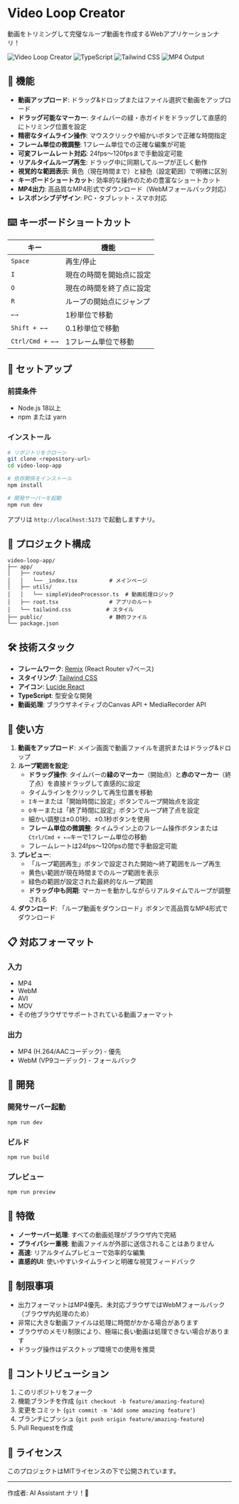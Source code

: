 # Video Loop Creator

動画をトリミングして完璧なループ動画を作成するWebアプリケーションナリ！

![Video Loop Creator](https://img.shields.io/badge/Built%20with-Remix-blue)
![TypeScript](https://img.shields.io/badge/TypeScript-007ACC?logo=typescript&logoColor=white)
![Tailwind CSS](https://img.shields.io/badge/Tailwind%20CSS-38B2AC?logo=tailwind-css&logoColor=white)
![MP4 Output](https://img.shields.io/badge/Output-MP4-green)

## 🎥 機能

- **動画アップロード**: ドラッグ&ドロップまたはファイル選択で動画をアップロード
- **ドラッグ可能なマーカー**: タイムバーの緑・赤ガイドをドラッグして直感的にトリミング位置を設定
- **精密なタイムライン操作**: マウスクリックや細かいボタンで正確な時間指定
- **フレーム単位の微調整**: 1フレーム単位での正確な編集が可能
- **可変フレームレート対応**: 24fps～120fpsまで手動設定可能
- **リアルタイムループ再生**: ドラッグ中に同期してループが正しく動作
- **視覚的な範囲表示**: 黄色（現在時間まで）と緑色（設定範囲）で明確に区別
- **キーボードショートカット**: 効率的な操作のための豊富なショートカット
- **MP4出力**: 高品質なMP4形式でダウンロード（WebMフォールバック対応）
- **レスポンシブデザイン**: PC・タブレット・スマホ対応

## ⌨️ キーボードショートカット

| キー | 機能 |
|------|------|
| `Space` | 再生/停止 |
| `I` | 現在の時間を開始点に設定 |
| `O` | 現在の時間を終了点に設定 |
| `R` | ループの開始点にジャンプ |
| `←→` | 1秒単位で移動 |
| `Shift + ←→` | 0.1秒単位で移動 |
| `Ctrl/Cmd + ←→` | 1フレーム単位で移動 |

## 🚀 セットアップ

### 前提条件

- Node.js 18以上
- npm または yarn

### インストール

```bash
# リポジトリをクローン
git clone <repository-url>
cd video-loop-app

# 依存関係をインストール
npm install

# 開発サーバーを起動
npm run dev
```

アプリは `http://localhost:5173` で起動しますナリ。

## 📁 プロジェクト構成

```
video-loop-app/
├── app/
│   ├── routes/
│   │   └── _index.tsx          # メインページ
│   ├── utils/
│   │   └── simpleVideoProcessor.ts  # 動画処理ロジック
│   ├── root.tsx                # アプリのルート
│   └── tailwind.css           # スタイル
├── public/                     # 静的ファイル
└── package.json
```

## 🛠️ 技術スタック

- **フレームワーク**: [Remix](https://remix.run/) (React Router v7ベース)
- **スタイリング**: [Tailwind CSS](https://tailwindcss.com/)
- **アイコン**: [Lucide React](https://lucide.dev/)
- **TypeScript**: 型安全な開発
- **動画処理**: ブラウザネイティブのCanvas API + MediaRecorder API

## 🎯 使い方

1. **動画をアップロード**: メイン画面で動画ファイルを選択またはドラッグ&ドロップ
2. **ループ範囲を設定**:
   - **ドラッグ操作**: タイムバーの**緑のマーカー**（開始点）と**赤のマーカー**（終了点）を直接ドラッグして直感的に設定
   - タイムラインをクリックして再生位置を移動
   - `I`キーまたは「開始時間に設定」ボタンでループ開始点を設定
   - `O`キーまたは「終了時間に設定」ボタンでループ終了点を設定
   - 細かい調整は±0.01秒、±0.1秒ボタンを使用
   - **フレーム単位の微調整**: タイムライン上のフレーム操作ボタンまたは`Ctrl/Cmd + ←→`キーで1フレーム単位の移動
   - フレームレートは24fps～120fpsの間で手動設定可能
3. **プレビュー**:
   - 「ループ範囲再生」ボタンで設定された開始～終了範囲をループ再生
   - 黄色い範囲が現在時間までのループ範囲を表示
   - 緑色の範囲が設定された最終的なループ範囲
   - **ドラッグ中も同期**: マーカーを動かしながらリアルタイムでループが調整される
4. **ダウンロード**: 「ループ動画をダウンロード」ボタンで高品質なMP4形式でダウンロード

## 📋 対応フォーマット

### 入力
- MP4
- WebM
- AVI
- MOV
- その他ブラウザでサポートされている動画フォーマット

### 出力
- MP4 (H.264/AACコーデック) - 優先
- WebM (VP9コーデック) - フォールバック

## 🔧 開発

### 開発サーバー起動
```bash
npm run dev
```

### ビルド
```bash
npm run build
```

### プレビュー
```bash
npm run preview
```

## 🌟 特徴

- **ノーサーバー処理**: すべての動画処理がブラウザ内で完結
- **プライバシー重視**: 動画ファイルが外部に送信されることはありません
- **高速**: リアルタイムプレビューで効率的な編集
- **直感的UI**: 使いやすいタイムラインと明確な視覚フィードバック

## 📝 制限事項

- 出力フォーマットはMP4優先、未対応ブラウザではWebMフォールバック（ブラウザ内処理のため）
- 非常に大きな動画ファイルは処理に時間がかかる場合があります
- ブラウザのメモリ制限により、極端に長い動画は処理できない場合があります
- ドラッグ操作はデスクトップ環境での使用を推奨

## 🤝 コントリビューション

1. このリポジトリをフォーク
2. 機能ブランチを作成 (`git checkout -b feature/amazing-feature`)
3. 変更をコミット (`git commit -m 'Add some amazing feature'`)
4. ブランチにプッシュ (`git push origin feature/amazing-feature`)
5. Pull Requestを作成

## 📄 ライセンス

このプロジェクトはMITライセンスの下で公開されています。

---

作成者: AI Assistant ナリ！🤖